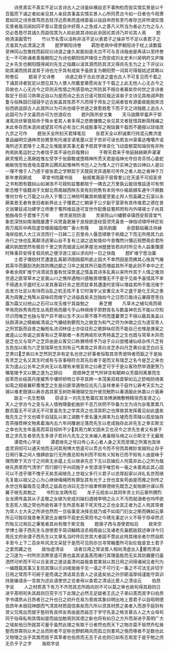 <!-- { "loadSidebar": true } -->
　　诗贵真实不真实不足以言诗古人之诗虽纵横自恣不事拘检而皆实情实景是以千百载而下诵之者如亲见其人亲目其事盖实情实景人心所同贯古今如一日者也今观萧君如冈之诗务敦笃而去轻浮近质素而逺绮靡虽以拙自命而有至巧者存岂非所谓实情实景者哉况闻如冈平昔以意度自许好周人之急成人之善凡义所当为者必力为之与人交必恳恳尽其诚久而益信其为人如此故其诗如此余因论其诗乃并论其人焉
　　题杨清溪画雪竹
　　竹以节名雪以洁称非洁不足以表君子之操非节不足以表君子之贞谁其为此清溪之清
　　题罗朝阳诗巻
　　羁愁老病中得罗朝阳诗于枕上读数篇至神冈山忽推枕而起叹曰诗道之废久矣能如是夫岂不可与言诗哉由是再读以至终巻无一不可称诵者善哉朝阳之为诗也朝阳信庐陵佳士而安成刘太史禾川吴明府又庐陵之乡先生也朝阳既得闻刘先生之指趣以浚其源而防其流又得呉先生为之上下评议以助其澜而扬其波其于诗也允乎其有成矣予虽欲复为朝阳赘一词其可得哉姑述其略以附巻后
　　题易子文诗巻
　　诗道之趋于古此世道之盛也古人不可复见而千载之下诵其诗者犹足以想见其为人使人欣戴爱慕愿尚友于千载之上此无他人心无古今之异故也人心无古今之异则夫性情之所感音响之所防其不相合者寡矣奈何世之言诗者取足于目前习熟卑近自以为是而诗之去古日逺可胜叹哉近读易子文诗见其格调声韵夐与俗殊固已骎骎乎近古矣盖其性质不凡而得于师友之见闻者皆有源委故能脱弃流俗而欲追踪古人此其所以为可尚也嗟乎世道之衰愈趋愈下而子文之诗独能上追古人此固可为子文喜而亦可为世道叹也
　　题刋陈所安文集
　　天马骁腾早蜚声于鄂渚鸾凤伏窜竟殒命于殊乡爱其人者多得之悲歌慷慨之余见其文者犹惜其断简残编之末此幸存而未泯尚或望其可传必有当仁共成胜事写之琬琰冀千载而不磨报以琼瑶庶九京之可作
　　题张天全所刻天君降笔后
　　张君天全以积诚累行持混元教济度羣品幽明交通神灵协賛至有托诸言语笔墨以显于世非可诬也若吉州录事达噜噶齐诺海所述天君降于上髙之左惟能家其事尤着予观其字体变化飞动盘郁莫知端倪有非拘拘焉执笔运肘之为者信乎其不诬也异哉賛曰
　　于穆天君来于帝庭赫赫厥声濯濯厥灵惟筠上髙厥姓惟左受学于张靡敢或堕精神所贯天君是临神光夺目竒芬怵心委蛇蜿蜒恍忽恠诡电击霆奔云腾风起惟神所书岂人之为惟人之行实神之依曰神曰人是曰一理不愧于人乃感于彼张君之学黙契于天既获灵异道斯可传传之者人助之者神于万斯年聿观厥成
　　草堂书院藏书铭
　　秘阁嶣嶤丽于层霄羣公在天逺不可招圣贤之书有图有籍如山如渊浩不可觌矧兹蜀都阻于一隅去之万里孰云能徂惟兹逹可有恻斯念稽于版籍询于文献北燕南越西陜东吴有刻则售有本则书仆输肩頳车逓牛汗厥数惟何廿有七万载之以舟入于蜀江江神防呵翼其帆樯爰至爰止邦人恱喜藏之石室以永厥美昔无者有昔旧者新畀此士子懐君之仁朝承于公夕副于室家有其传维君之德在昔文翁肇兹戎功建学立师惠于蜀邦维兹逹可宜世作配惠兹蜀邦罔有内外嗟嗟士子尚其勉旃毋负于君惟千万年
　　修灵泉院防语
　　灵泉院山川蟠鬰卓镇西安观音堂气象宏深恍如南海既屡遭于兵燹盍更展于良规欲遂经营须凭喜舍一弹指顷啸呼梓匠轮舆万刼灰中再现虚空楼阁福田増广香火弥隆
　　跋风帆圗
　　余尝繇姑蘓泛舟縁海岸挂帆入大江泝流而行一日踔二三百里舟人偃息啸歌于帆樯之下而无所用其力此舟行之快也乱离颠沛逃窜山谷不复有江湖之迹矣俛仰今昔慨然兴懐近观懋斋俞君所藏风帆图悠然有极目千里之势而烟波云树茅屋沧洲歴歴皆若向时所见令人益重懐感时殊事异安得复假风帆之便浮游江湖以求向时一日之快哉
　　题旷维宁思治藁
　　士君子懐抱材艺遭逢乱离颠沛困踣靡所底止固大不幸然因是而拂其心挫其气摧其英华而磨刮洗削其防隅边鄙之习卒之就其所已能而増益其所不能此则不幸中之尤幸者余观旷维宁诗清润含蓄有忧深思逺之情盖其诗多乱离以来所作其于人情之难测世道之匪常草木之变衰山川之憔悴遇物兴感触景增懐无不于是乎见故予虽惜其不幸不得遇太平盛时无以发其舂容纡余之思而犹幸其遭逢时变得以増益其所不能况维宁齿发方壮足以有待而治乱之机无徃不复它时海宇乂安重见太平之盛于是化王风之黍离为周雅之鳬鹥从容咏叹而维宁之诗益昌矣夫岂独如今之日而已哉诗云兼葭苍苍白露为霜又曰他山之石可以攻玉维宁其益勉之
　　寿芝賛
　　凡草木之植勾焉而萌甲焉而拆秀焉而生丛焉蔚焉而蔽亏乎山林绵络乎原野其名与数虽神农氏不能以尽知尽识而唯芝也独与常产异不根以生不沃以荣不蓐不栉而蓬藋萧艾不得以蔽其美盖以扶舆漭泱之精蜿蜒清淑之气蟠结勃鬰而为之故宜为和气之符为休徴之应为逹官贵人之所赏翫而自昔之翰苑名流词林佳士亦往往形之歌辞咏叹而不能自己也惟是庚寅之嵗逺山公弥诞之辰客有以芝草献者一本而两岐形状秀特盖芝之生也既与常草木异而是芝也又与常产之芝异由是众客交口称賛啧啧予乃谂于众曰尝稽诸仙经杂传凡芝有五色加以紫为六芝皆瑞草也生则有云气禽兽之异青曰龙芝赤曰丹芝黄曰金芝白曰玉芝黒曰芝紫曰木芝然则芝非有定名也世之好事者恒取其竒秀诡特者而翫之于是始有灵芝之名又其生时或有与吉事相符合其先后者于是而又有瑞芝之名今是芝之来也实为逺山公长年之庆尚无以名理有未惬冝命之曰寿芝可乎于是众客欣然举酒更贺乃嘱笔徴予文以賛之遂为之辞曰
　　煜煜神芝灵气所钟含和毓粹众芳靡同离羣而生拔萃而长结英丹崖擢秀华壤矫矫特立亭亭其姱一本茂美双枝盘挐如云之舒绚防绮美如鸾之翔奋翼轩翥惟芝之生是曰匪常遇物应兆先几呈祥聿来于庭作公寿考天实为之锡以难老既锡以寿亦昌其家玉树防蒨珊瑚交加升彼兕觥酌以春酒服此休嘉以介眉寿
　　跋主一先生慙稿
　　窃读主一刘先生慙藁叹其浩博渊微敷畅精宻而圣贤之心天人之学古今之变与夫人情物理委蛇曲折千态万状罔不毕备为文为诗为杂笔累累凡数百篇无不可读无不可爱盖先生之学其资之也深其积之也厚故其发挥着见如此盛矣哉先生之于文也嗟乎自冦乱以来江湖数千里名藩大阃率为丘墟而吾茶陵以孤垒独存吾茶陵荐绅文物素着海内五六年间雕谢沦落而先生以老成独存此非先生之幸实斯文之幸也先生年虽髙而耳目视听不少其用力斯文固未艾也况今之求先生者又有甚于昔之求先生者欤先生多贤子若孙凡先生之文未编入者盍相与缉之以示斯文于无竆焉
　　谭君传心字说
　　谭君继先之号曰传心夫心者人身之天而至理之所寓也其体虚灵洞彻可以通天地而无间其用博大悠逺可以贯古今而不穷而其微妙发越则止存乎日用行事之间人惟肆欲妄行无所畏忌知有利而不知有义知有已而不知有人由是昧于理而欺于天方寸之间索无余蕴上无以继承先志下无以启廸后人何莫非此心之所为哉继先质厚而气清学广而行醇行乎州闾施于乡党凛凛乎唯恐有一毫之未善焉此其心固可以不违乎理不愧乎天矣吾闻继先上世祖父多行义君子以忠厚起家以诗礼名世而继先复能以祖父之心为心继继绳绳罔有隳坠其有光于上世也宜矣苟由是而推之则传之永世岂有竆哉吾见谭氏之益昌也诗曰无念尔祖聿修厥德继先既念之矣贻厥孙谋以燕翼子继先其勉之
　　书烈女龙琇传后
　　龙子元视余以其同年贡士刘云章所撰烈女龙琇传盖其从子孟敬之女嫁为安成刘操妇遇贼李明之众义不汚而就溺者也呜呼欲生恶死人情之常也所欲有甚于生所恶有甚于死天性之正也全其正者为正人徇其常者为常人士大夫之所讲也然而一旦临事变决择去就乃或不如闺门妇女之晣而确如云章所云可胜叹哉昔奉天窦氏女被俘不屈史氏荣而书之今琇先事定计义不辱于俘卓然贞烈殆又过焉后之秉笔者其尚有徴于斯文哉
　　题唐子西与游使君帖后
　　故宋宗学博士唐子西先生与游使君手简词翰精洁丞相周益公及诸老先軰题跋叙述审详今归周氏文府余谓子西先生以文章名当时传后世其大者固不啻此此特其绪余者尔然自熙丰至今上下二百余年风流文采犹于是而可见则亦岂寻常翰墨所可拟伦哉是宜士君子之爱而藏之也
　　跋怡虚清话
　　话者日用之常谈晋人相尚清虚出入要而清谈之习遂为一时所宗流弊至逺可畏也盖其说虽髙而难行其理虽胜而无实其防趣要归虽洒然可听而不可以合圣贤之道谈虽清何益哉查君某翁以其日用之间得诸闻见者刋为一编既载其事又复防其理以示训戒凿凿乎无一语之不可行无一事之不可法无非切于日用之常而不可阙于是而谓之清话其去晋人之谈逺矣翁之孙宗砺温厚纯谨能守其训持是编请余一言故为述此语使世之览者毋以查君之清话比晋人之清谈云
　　伯昂字说
　　人之材质髙下有万不齐而其志所趋向则不可以莫之审也故茍得其趋则日进乎髙明茍失其趋则日究乎污下此理之必然无足疑者王氏之子弟曰髙而其字曰伯昂字书谓昂从日昂者日之升也日之初升在易为晋故其象曰明出地上晋君子以自昭明德伯昂年未弱冠神朗而气清其材质固信美矣而凡所以资其材质之美者入而游乎庭则有贤父兄焉出而就乎塾则有良师友焉由是而益志于学守先圣之格言慕古人之大业毋茍同于俗毋私徇其情如是而益加勉焉则其德之新也将有如日之方升而渐进乎髙明广大之域矣他日所就其可量乎虽然此理之有取于日者然也而天下之物亦莫不皆然乔松耸壑而昂霄则众木之丛而附者不足称也野鹤飏风而孤立则羣鸡之俛而啄者不足数也此又物理之出乎其类而拔乎其萃者也伯昂而无志于此也则已如有志焉宜于是乎勉之庶无负乎子之字
　　海观字说
